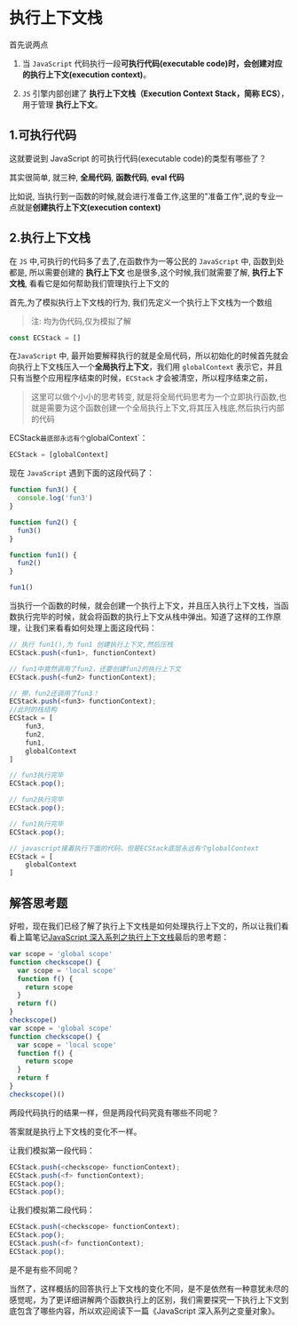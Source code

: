 # 执行上下文栈

首先说两点

1. 当 `JavaScript` 代码执行一段**可执行代码(executable code)**时，会创建对应的**执行上下文(execution context)**。

2. `JS` 引擎内部创建了 **执行上下文栈（Execution Context Stack，简称 ECS）**，用于管理 **执行上下文**。

## 1.可执行代码

这就要说到 JavaScript 的可执行代码(executable code)的类型有哪些了？

其实很简单, 就三种, **全局代码**, **函数代码**, **eval 代码**

比如说, 当执行到一函数的时候,就会进行准备工作,这里的"准备工作",说的专业一点就是**创建执行上下文(execution context)**

## 2.执行上下文栈

在 `JS` 中,可执行的代码多了去了,在函数作为一等公民的 `JavaScript` 中, 函数到处都是, 所以需要创建的 **执行上下文** 也是很多,这个时候,我们就需要了解, **执行上下文栈**, 看看它是如何帮助我们管理执行上下文的

首先,为了模拟执行上下文栈的行为, 我们先定义一个执行上下文栈为一个数组

> 注: 均为伪代码,仅为模拟了解

```js
const ECStack = []
```

在`JavaScript` 中, 最开始要解释执行的就是全局代码，所以初始化的时候首先就会向执行上下文栈压入一个**全局执行上下文**，我们用 `globalContext` 表示它，并且只有当整个应用程序结束的时候，`ECStack` 才会被清空，所以程序结束之前，

> 这里可以做个小小的思考转变, 就是将全局代码思考为一个立即执行函数,也就是需要为这个函数创建一个全局执行上下文,将其压入栈底,然后执行内部的代码

ECStack`最底部永远有个`globalContext`：

```js
ECStack = [globalContext]
```

现在 `JavaScript` 遇到下面的这段代码了：

```js
function fun3() {
  console.log('fun3')
}

function fun2() {
  fun3()
}

function fun1() {
  fun2()
}

fun1()
```

当执行一个函数的时候，就会创建一个执行上下文，并且压入执行上下文栈，当函数执行完毕的时候，就会将函数的执行上下文从栈中弹出。知道了这样的工作原理，让我们来看看如何处理上面这段代码：

```js
// 执行 fun1(),为 fun1 创建执行上下文,然后压栈
ECStack.push(<fun1>, functionContext)

// fun1中竟然调用了fun2，还要创建fun2的执行上下文
ECStack.push(<fun2> functionContext);

// 擦，fun2还调用了fun3！
ECStack.push(<fun3> functionContext);
//此时的栈结构
ECStack = [
    fun3,
    fun2,
    fun1,
    globalContext
]

// fun3执行完毕
ECStack.pop();

// fun2执行完毕
ECStack.pop();

// fun1执行完毕
ECStack.pop();

// javascript接着执行下面的代码，但是ECStack底层永远有个globalContext
ECStack = [
    globalContext
]
```

## 解答思考题

好啦，现在我们已经了解了执行上下文栈是如何处理执行上下文的，所以让我们看看上篇笔记[JavaScript 深入系列之执行上下文栈](./src/javascript/深入系列/JavaScript深入系列之执行上下文栈.md)最后的思考题：

```js
var scope = 'global scope'
function checkscope() {
  var scope = 'local scope'
  function f() {
    return scope
  }
  return f()
}
checkscope()
var scope = 'global scope'
function checkscope() {
  var scope = 'local scope'
  function f() {
    return scope
  }
  return f
}
checkscope()()
```

两段代码执行的结果一样，但是两段代码究竟有哪些不同呢？

答案就是执行上下文栈的变化不一样。

让我们模拟第一段代码：

```js
ECStack.push(<checkscope> functionContext);
ECStack.push(<f> functionContext);
ECStack.pop();
ECStack.pop();
```

让我们模拟第二段代码：

```js
ECStack.push(<checkscope> functionContext);
ECStack.pop();
ECStack.push(<f> functionContext);
ECStack.pop();
```

是不是有些不同呢？

当然了，这样概括的回答执行上下文栈的变化不同，是不是依然有一种意犹未尽的感觉呢，为了更详细讲解两个函数执行上的区别，我们需要探究一下执行上下文到底包含了哪些内容，所以欢迎阅读下一篇《JavaScript 深入系列之变量对象》。
